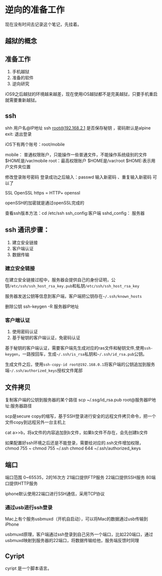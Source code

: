 # 逆向的准备工作
现在没有时间去记录这个笔记，先挂着。

## 越狱的概念

## 准备工作
1. 手机越狱
2. 准备的软件
3. 逆向研究

iOS9之后越狱的环境越来越差，现在使用iOS越狱都不是完美越狱，只要手机重启就需要重新越狱。

## ssh
shh 用户名@IP地址
ssh root@192.168.2.1
是否保存秘钥 ，密码默认是alpine
exit: 退出登录

iOS下有两个账号：root/mobile

mobile： 普通权限账户，只能操作一些普通文件，不能操作系统级别的文件  $HOME是/var/mobile
root：最高权限账户  $HOME是/var/root
$HOME:表示用户文件夹位置


修改登录账号密码
登录成功之后输入：passwd
输入新密码 、重复输入新密码 可以了

SSL OpenSSL
https = HTTP+ openssl

openSSH的加密就是通过openSSL完成的

查看ssh版本方法：cd /etc/ssh
ssh_config:客户端
sshd_config： 服务器

## ssh 通讯步骤：
1. 建立安全链接
2. 客户端认证
3. 数据传输

### 建立安全链接
在建立安全链接过程中，服务器会提供自己的身份证明，公钥`/etc/ssh/ssh_host_rsa_key.pub`和私钥`/etc/ssh/ssh_host_rsa_key`

服务器发送公钥等信息到客户端，客户端把公钥存在`~/.ssh/known_hosts`

删除公钥
ssh-keygen -R 服务器IP地址

### 客户端认证
1. 使用密码认证
2. 基于秘钥的客户端认证，免密码认证

基于秘钥的客户端认证，需要客户端先生成对应的ras文件和秘钥文件,使用`ssh-keygen`，一路按回车，生成`~/.ssh/is_rsa`私钥和`~/.ssh/id_rsa.pub`公钥。

生成文件之后，使用`ssh-copy-id root@192.168.0.1`将客户端的公钥追加到服务端`~/.ssh/authorized_keys`授权文件尾部

## 文件拷贝
复制客户端的公钥到服务器的某个路径
scp ~/.ssg/id_rsa.pub root@服务器IP地址:服务器路径


scp是secure copy的缩写，基于SSH登录进行安全的远程文件拷贝命令，把一个文件copy到远程另外一台主机上

cat a>>b，将a文件的内容追加到b文件，如果b文件不存在，会先创建b文件

如果配置好ssh环境之后还是不能登录，需要给对应的.ssh文件增加权限，
chmod 755 ~
chmod 755 ~/.ssh
chmod 644 ~/.ssh/authorized_keys

## 端口
端口范围 0~65535，2的16次方
21端口提供FTP服务
22端口提供SSH服务
80端口提供HTTP服务

iphone默认使用22端口进行SSH通信，采用TCP协议

### 通过usb进行ssh登录
Mac上有个服务usbmuxd（开机自启动），可以将Mac的数据通过usb传输到iPhone

usbmuxd原理，客户端通过ssh登录到自己另外一个端口，比如220端口，通过usbmuxd映射到服务器的22端口，将数据传输给他，服务端反馈时同理

## Cyript
cyript 是一个脚本语言。